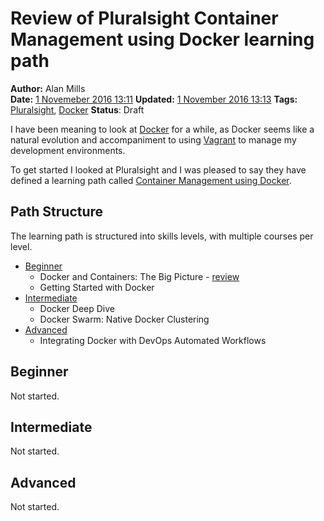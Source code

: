 Review of Pluralsight Container Management using Docker learning path
=====================================================================
**Author:** Alan Mills  
**Date:** [1 Novemeber 2016 13:11](/blog/history/2016-10.md)
**Updated:** [1 November 2016 13:13](/blog/history/2016-10.md)
**Tags:** [Pluralsight](/blog/categories/pluralsight.md), [Docker](blog/categories/docker.md)
**Status**: Draft

I have been meaning to look at [Docker](https://www.docker.com) for a while, as Docker seems like a natural evolution and accompaniment to using [Vagrant](https://www.vagrantup.com) to manage my development environments.

To get started I looked at Pluralsight and I was pleased to say they have defined a learning path called [Container Management using Docker](https://app.pluralsight.com/paths/skills/docker).

Path Structure
--------------
The learning path is structured into skills levels, with multiple courses per level.

* [Beginner](Beginner)
  * Docker and Containers: The Big Picture - [review](blog/2016/11/pluralsight-docker-and-containers-the-big-picture-2015-12-22.md)
  * Getting Started with Docker
* [Intermediate](intermediate)
  * Docker Deep Dive
  * Docker Swarm: Native Docker Clustering
* [Advanced](advanced)
  * Integrating Docker with DevOps Automated Workflows

Beginner
--------
Not started.

Intermediate
------------
Not started.

Advanced
--------
Not started.
